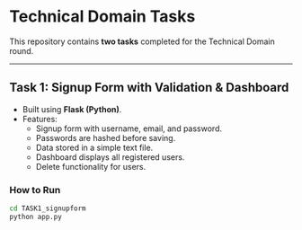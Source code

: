 # Technical Domain Tasks

This repository contains **two tasks** completed for the Technical Domain round.

---

## Task 1: Signup Form with Validation & Dashboard
- Built using **Flask (Python)**.
- Features:
  - Signup form with username, email, and password.
  - Passwords are hashed before saving.
  - Data stored in a simple text file.
  - Dashboard displays all registered users.
  - Delete functionality for users.

### How to Run
```bash
cd TASK1_signupform
python app.py

